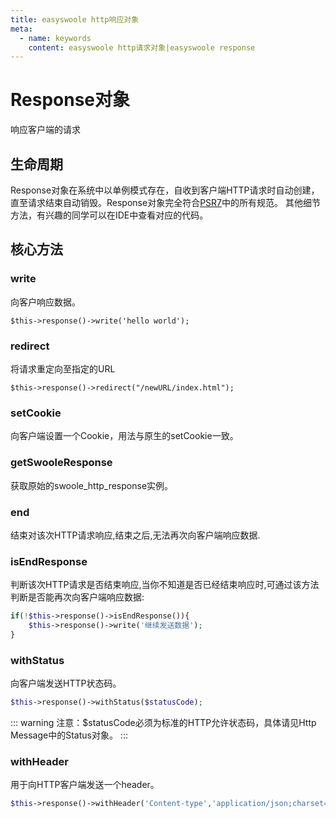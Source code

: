 ```yaml
---
title: easyswoole http响应对象
meta:
  - name: keywords
    content: easyswoole http请求对象|easyswoole response
---
```

# Response对象

响应客户端的请求

## 生命周期
Response对象在系统中以单例模式存在，自收到客户端HTTP请求时自动创建，直至请求结束自动销毁。Response对象完全符合[PSR7](psr7.md)中的所有规范。
其他细节方法，有兴趣的同学可以在IDE中查看对应的代码。

## 核心方法

### write
向客户响应数据。
```
$this->response()->write('hello world');
```

### redirect
将请求重定向至指定的URL
```
$this->response()->redirect("/newURL/index.html");
```
### setCookie
向客户端设置一个Cookie，用法与原生的setCookie一致。
### getSwooleResponse
获取原始的swoole_http_response实例。
### end
结束对该次HTTP请求响应,结束之后,无法再次向客户端响应数据.
### isEndResponse
判断该次HTTP请求是否结束响应,当你不知道是否已经结束响应时,可通过该方法判断是否能再次向客户端响应数据:
```php
if(!$this->response()->isEndResponse()){
    $this->response()->write('继续发送数据');
}
```

### withStatus

向客户端发送HTTP状态码。

```php
$this->response()->withStatus($statusCode);
```

::: warning 
 注意：$statusCode必须为标准的HTTP允许状态码，具体请见Http Message中的Status对象。
:::

### withHeader
用于向HTTP客户端发送一个header。
```php
$this->response()->withHeader('Content-type','application/json;charset=utf-8');
```
